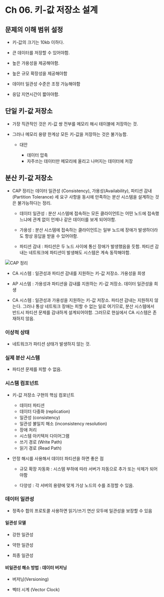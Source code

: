 # Ch 06. 키-값 저장소 설계

## 문제의 이해 범위 설정

- 키-값의 크기는 10kb 이하다.

- 큰 데이터를 저장할 수 있어야함.

- 높은 가용성을 제공해야함.

- 높은 규모 확장성을 제공해야함

- 데이터 일관성 수준은 조정 가능해야함

- 응답 지연시간이 짧아야함.

## 단일 키-값 저장소

- 가장 직관적인 것은 키-값 쌍 전부를 메모리 해시 테이블에 저장하는 것.

- 그러나 메모리 용량 한계상 모든 키-값을 저장하는 것은 불가능함.

  - 대안

    - 데이터 압축
    - 자주쓰는 데이터만 메모리에 올리고 나머지는 데이터에 저장

## 분산 키-값 저장소

- CAP 정리는 데이터 일관성 (Consistency), 가용성(Availability), 파티션 감내(Partition Tolerance) 세 요구 사항을 동시에 만족하는 분산 시스템을 설계하는 것은 불가능하다는 정리.

  - 데이터 일관성 : 분산 시스템에 접속하는 모든 클라이언트는 어떤 노드에 접속했느냐에 관계 없이 언제나 같은 데이터를 보게 되어야함.

  - 가용성 : 분산 시스템에 접속하는 클라이언트는 일부 노드에 장애가 발생하더라도 항상 응답을 받을 수 있어야함.

  - 파티션 감내 : 파티션은 두 노드 사이에 통신 장애가 발생했음을 듯함. 파티션 감내는 네트워크에 파티션이 발생해도 시스템은 계속 동작해야함.

![CAP 정리](https://github.com/ttlqudan/WoowahanStudy/assets/40455392/8d63c2a1-18b1-47f3-885c-18317579a34f)

- CA 시스템 : 일관성과 파티션 감내를 지원하는 키-값 저장소. 가용성을 희생

- AP 시스템 : 가용성과 파티션을 감내를 지원하는 키-값 저장소. 데이터 일관성을 희생

- CA 시스템 : 일관성과 가용성을 지원하는 키-값 저장소. 파티션 감내는 지원하지 않는다. 그러나 통상 네트워크 장애는 피할 수 없는 일로 여기므로, 분산 시스템에서 반드시 파티션 문제를 감내하게 설계되어야함. 그러므로 현실에서 CA 시스템은 존재하지 않음.

### 이상적 상태

- 네트워크가 파티션 상태가 발생하지 않는 것.

### 실제 분산 시스템

- 파티션 문제를 피할 수 없음.

### 시스템 컴포넌트

- 키-값 저장소 구현의 핵심 컴포넌트

  - 데이터 파티션
  - 데이터 다중화 (replication)
  - 일관성 (consistency)
  - 일관성 불일치 해소 (inconsistency resolution)
  - 장애 처리
  - 시스템 아키텍처 다이어그램
  - 쓰기 경로 (Write Path)
  - 읽기 경로 (Read Path)

- 안정 해시를 사용해서 데이터 파티션을 하면 좋은 점

  - 규모 확장 자동화 : 시스템 부하에 따라 서버가 자동으로 추가 또는 삭제가 되어야함

  - 다양성 : 각 서버의 용량에 맞게 가상 노드의 수를 조정할 수 있음.

### 데이터 일관성

- 정족수 합의 프로토콜 사용하면 읽기/쓰기 연산 모두에 일관성을 보장할 수 있음

#### 일관성 모델

- 강한 일관성

- 약한 일관성

- 최종 일관성

#### 비일관성 해소 방법 : 데이터 버저닝

- 버저닝(Versioning)

- 벡터 시계 (Vector Clock)
